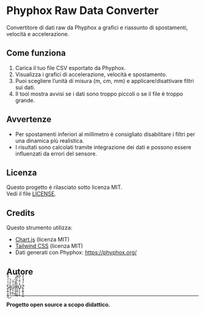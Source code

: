 # Phyphox Raw Data Converter

Convertitore di dati raw da Phyphox a grafici e riassunto di spostamenti, velocità e accelerazione.

## Come funziona

1. Carica il tuo file CSV esportato da Phyphox.
2. Visualizza i grafici di accelerazione, velocità e spostamento.
3. Puoi scegliere l’unità di misura (m, cm, mm) e applicare/disattivare filtri sui dati.
4. Il tool mostra avvisi se i dati sono troppo piccoli o se il file è troppo grande.

## Avvertenze

- Per spostamenti inferiori al millimetro è consigliato disabilitare i filtri per una dinamica più realistica.
- I risultati sono calcolati tramite integrazione dei dati e possono essere influenzati da errori del sensore.

## Licenza

Questo progetto è rilasciato sotto licenza MIT.  
Vedi il file [LICENSE](LICENSE).

## Credits

Questo strumento utilizza:
- [Chart.js](https://www.chartjs.org/) (licenza MIT)
- [Tailwind CSS](https://tailwindcss.com/) (licenza MIT)
- Dati generati con Phyphox: https://phyphox.org/

## Autore

S͓͎̻͕̥͓̘͑̔̇̈́̍͂̏̃͜t̴̲̟̖͖̰̀͒̈́̉ű͔͉͙̯̝ͭ̅ͣl̡͎̥͖̼̱̐̅́ͫ́͡͡t̶̯̫̼̜̩͚̤̜̆̏ͬ͂ͩ͗͛̈́ư̢͔̮̜̞̝̂̉ͮ͊ͮͤ́Ƨ̨̞͇̜̬̦̺ͨ̊́̽̾͛ͦͅ

---

**Progetto open source a scopo didattico.**
